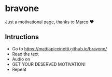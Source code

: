 # bravone
Just a motivational page, thanks to [Marco](https://github.com/jurgz) :hearts:

## Intructions
- Go to https://mattiapiccinetti.github.io/bravone/
- Read the text
- Audio on
- GET YOUR DESERVED MOTIVATION!
- Repeat
